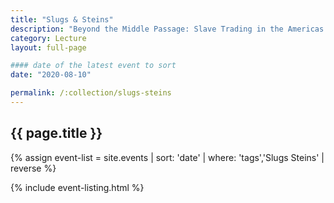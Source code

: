 ```yaml
---
title: "Slugs & Steins"
description: "Beyond the Middle Passage: Slave Trading in the Americas 1619-1807"
category: Lecture
layout: full-page

#### date of the latest event to sort
date: "2020-08-10"

permalink: /:collection/slugs-steins
---
```

<section id="main-content">
<div class="grid-container large">
<section class="heading">
<h2 class="underline">{{ page.title }}</h2>
</section>

<div class="events-card-list fade-out-siblings">
{% assign event-list = site.events | sort: 'date' | where: 'tags','Slugs Steins' | reverse %}

{% include event-listing.html %}
